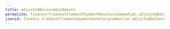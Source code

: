 ```yaml
---
title: adjustedBalanceOutAmount
permalink: finance/TradeSettlementPaymentMonetarySummation.adjustedBalanceOutAmount.html
jsonid: finance_tradesettlementpaymentmonetarysummation_adjustedbalanceoutamount
---
```


